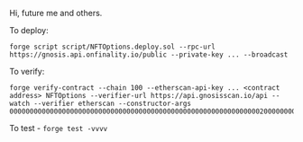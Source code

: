 Hi, future me and others.

To deploy:
```
forge script script/NFTOptions.deploy.sol --rpc-url https://gnosis.api.onfinality.io/public --private-key ... --broadcast
```

To verify:
```
forge verify-contract --chain 100 --etherscan-api-key ... <contract address> NFTOptions --verifier-url https://api.gnosisscan.io/api --watch --verifier etherscan --constructor-args 0000000000000000000000000000000000000000000000000000000000000020000000000000000000000000000000000000000000000000000000000000002068747470733a2f2f6d6574612e616464726573732d6f7074696f6e2e636f6d2f
```

To test - `forge test -vvvv`

